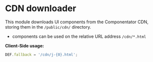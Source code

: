 # CDN downloader

This module downloads UI components from the Componentator CDN, storing them in the `/public/cdn/` directory.

- components can be used on the relative URL address `/cdn/*.html`

__Client-Side usage:__

```js
DEF.fallback = '/cdn/j-{0}.html';
```